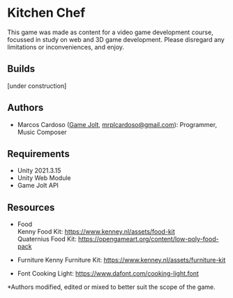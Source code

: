 # Kitchen Chef
This game was made as content for a video game development course, focussed in study on web and 3D game development. 
Please disregard any limitations or inconveniences, and enjoy.

## Builds
[under construction]

## Authors
* Marcos Cardoso ([Game Jolt](https://gamejolt.com/@marcoscardoso1_b064/games), mrplcardoso@gmail.com): Programmer, Music Composer

## Requirements
* Unity 2021.3.15  
* Unity Web Module  
* Game Jolt API

## Resources
* Food  
  Kenny Food Kit: https://www.kenney.nl/assets/food-kit  
  Quaternius Food Kit: https://opengameart.org/content/low-poly-food-pack  
 
* Furniture
  Kenny Furniture Kit: https://www.kenney.nl/assets/furniture-kit  

* Font
  Cooking Light: https://www.dafont.com/cooking-light.font  
  

*Authors modified, edited or mixed to better suit the scope of the game.
